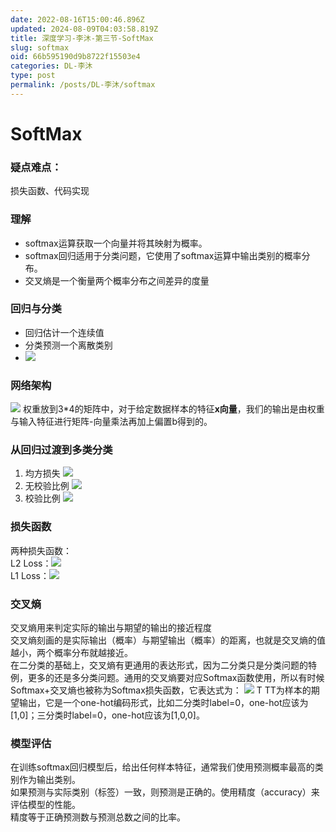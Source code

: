 ```yaml
---
date: 2022-08-16T15:00:46.896Z
updated: 2024-08-09T04:03:58.819Z
title: 深度学习-李沐-第三节-SoftMax
slug: softmax
oid: 66b595190d9b8722f15503e4
categories: DL-李沐
type: post
permalink: /posts/DL-李沐/softmax
---
```



# SoftMax

### 疑点难点：

损失函数、代码实现

### 理解

* softmax运算获取一个向量并将其映射为概率。  
* softmax回归适用于分类问题，它使用了softmax运算中输出类别的概率分布。  
* 交叉熵是一个衡量两个概率分布之间差异的度量

### 回归与分类

* 回归估计一个连续值  
* 分类预测一个离散类别
* ![](https://qiniu.kanes.top/blog/4c32ba2b.png)

### 网络架构

![](https://qiniu.kanes.top/blog/d61fe28f.png)
权重放到3*4的矩阵中，对于给定数据样本的特征**x向量**，我们的输出是由权重与输⼊特征进⾏矩阵-向量乘法再加上偏置b得到的。

### 从回归过渡到多类分类

1. 均方损失
   ![](https://qiniu.kanes.top/blog/490eb571.png)
2. 无校验比例
   ![](https://qiniu.kanes.top/blog/2ec4c5f3.png)
3. 校验比例
   ![](https://qiniu.kanes.top/blog/a72c1205.png)

### 损失函数

两种损失函数：  
L2 Loss：![](https://qiniu.kanes.top/blog/66d0c214.png)  
L1 Loss：![](https://qiniu.kanes.top/blog/fbf4e16a.png)  

### 交叉熵

交叉熵用来判定实际的输出与期望的输出的接近程度  
交叉熵刻画的是实际输出（概率）与期望输出（概率）的距离，也就是交叉熵的值越小，两个概率分布就越接近。  
在二分类的基础上，交叉熵有更通用的表达形式，因为二分类只是分类问题的特例，更多的还是多分类问题。通用的交叉熵要对应Softmax函数使用，所以有时候Softmax+交叉熵也被称为Softmax损失函数，它表达式为：
![](https://qiniu.kanes.top/blog/c92cc4c4.png)
T TT为样本的期望输出，它是一个one-hot编码形式，比如二分类时label=0，one-hot应该为[1,0]；三分类时label=0，one-hot应该为[1,0,0]。

### 模型评估

在训练softmax回归模型后，给出任何样本特征，通常我们使用预测概率最高的类别作为输出类别。  
如果预测与实际类别（标签）一致，则预测是正确的。使用精度（accuracy）来评估模型的性能。    
精度等于正确预测数与预测总数之间的比率。